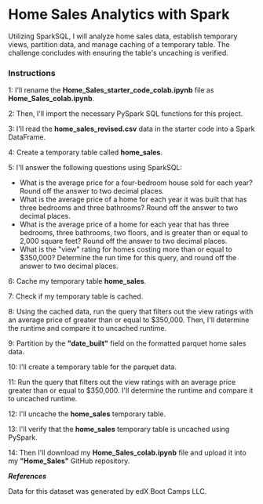 # Home Sales Analytics with Spark
Utilizing SparkSQL, I will analyze home sales data, establish temporary views, partition data, and manage caching of a temporary table. The challenge concludes with ensuring the table's uncaching is verified.

### Instructions

1: I'll rename the **Home_Sales_starter_code_colab.ipynb** file as **Home_Sales_colab.ipynb**.

2: Then, I'll import the necessary PySpark SQL functions for this project.

3: I'll read the **home_sales_revised.csv** data in the starter code into a Spark DataFrame.

4: Create a temporary table called **home_sales**.

5: I'll answer the following questions using SparkSQL:

  - What is the average price for a four-bedroom house sold for each year? Round off the answer to two decimal places.
  - What is the average price of a home for each year it was built that has three bedrooms and three bathrooms? Round off the answer to two decimal places.
  - What is the average price of a home for each year that has three bedrooms, three bathrooms, two floors, and is greater than or equal to 2,000 square feet? Round off the answer to 
    two decimal places.
  - What is the "view" rating for homes costing more than or equal to $350,000? Determine the run time for this query, and round off the answer to two decimal places.

6: Cache my temporary table **home_sales**.

7: Check if my temporary table is cached.

8: Using the cached data, run the query that filters out the view ratings with an average price of greater than or equal to $350,000. Then, I'll determine the runtime and compare it to uncached runtime.

9: Partition by the **"date_built"** field on the formatted parquet home sales data.

10: I'll create a temporary table for the parquet data.

11: Run the query that filters out the view ratings with an average price greater than or equal to $350,000. I'll determine the runtime and compare it to uncached runtime.

12: I'll uncache the **home_sales** temporary table.

13: I'll verify that the **home_sales** temporary table is uncached using PySpark.

14: Then I'll download my **Home_Sales_colab.ipynb** file and upload it into my **"Home_Sales"** GitHub repository.

***References***

Data for this dataset was generated by edX Boot Camps LLC.


